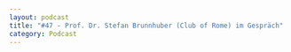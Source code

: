 ```yaml
---
layout: podcast
title: "#47 - Prof. Dr. Stefan Brunnhuber (Club of Rome) im Gespräch"
category: Podcast
---
```


<p><script class="podigee-podcast-player" src="https://cdn.podigee.com/podcast-player/javascripts/podigee-podcast-player.js" data-configuration="https://interviews-4-future.podigee.io/47-i4f/embed?context=external"></script></p>
